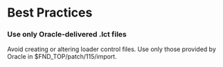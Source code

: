 # Best Practices


### Use only Oracle-delivered .lct files
Avoid creating or altering loader control files. Use only those provided by Oracle in $FND_TOP/patch/115/import.
